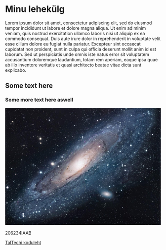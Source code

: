 <html>
<head>
<title>Minu leht</title>
</head>
<body>

  <h1>Minu lehekülg</h1>
  <p>Lorem ipsum dolor sit amet, consectetur adipiscing elit, sed do eiusmod tempor incididunt ut labore et dolore magna aliqua. Ut enim ad minim veniam, quis nostrud exercitation ullamco laboris nisi ut aliquip ex ea commodo consequat. Duis aute irure dolor in reprehenderit in voluptate velit esse cillum dolore eu fugiat nulla pariatur. Excepteur sint occaecat cupidatat non proident, sunt in culpa qui officia deserunt mollit anim id est laborum. Sed ut perspiciatis unde omnis iste natus error sit voluptatem accusantium doloremque laudantium, totam rem aperiam, eaque ipsa quae ab illo inventore veritatis et quasi architecto beatae vitae dicta sunt explicabo.</p>
  
  <tabel>
    <tr>
     <td>
      <h2>Some text here</h2>
     </td>
    </tr>
    <tr>
     <td>
      <h3>Some more text here aswell</h3>
     </td>
    </tr>
  </tabel>
  <img src=space.jpg alt="space">
</body>

<footer>
  <p>206234IAAB</p>
  
  <a href="https://taltech.ee/">TalTechi koduleht</a>
</footer>
</html> 
